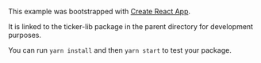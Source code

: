 This example was bootstrapped with [Create React App](https://github.com/facebook/create-react-app).

It is linked to the ticker-lib package in the parent directory for development purposes.

You can run `yarn install` and then `yarn start` to test your package.
